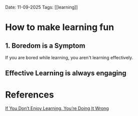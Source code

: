 Date: 11-09-2025
Tags: [[learning]]

# How to make learning fun

## 1. Boredom is a Symptom

If you are bored while learning, you aren't learning effectively.

## Effective Learning is always engaging



# References
[If You Don’t Enjoy Learning, You’re Doing It Wrong](https://www.youtube.com/watch?v=6U8zNlqCa6M)